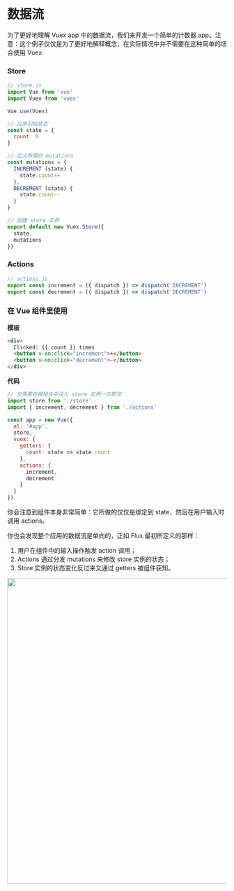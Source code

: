 # 数据流

为了更好地理解 Vuex app 中的数据流，我们来开发一个简单的计数器 app。注意：这个例子仅仅是为了更好地解释概念，在实际情况中并不需要在这种简单的场合使用 Vuex.

### Store

``` js
// store.js
import Vue from 'vue'
import Vuex from 'vuex'

Vue.use(Vuex)

// 应用初始状态
const state = {
  count: 0
}

// 定义所需的 mutations
const mutations = {
  INCREMENT (state) {
    state.count++
  },
  DECREMENT (state) {
    state.count--
  }
}

// 创建 store 实例
export default new Vuex.Store({
  state,
  mutations
})
```

### Actions

``` js
// actions.js
export const increment = ({ dispatch }) => dispatch('INCREMENT')
export const decrement = ({ dispatch }) => dispatch('DECREMENT')
```

### 在 Vue 组件里使用

**模板**

``` html
<div>
  Clicked: {{ count }} times
  <button v-on:click="increment">+</button>
  <button v-on:click="decrement">-</button>
</div>
```

**代码**

``` js
// 仅需要在根组件中注入 store 实例一次即可
import store from './store'
import { increment, decrement } from './actions'

const app = new Vue({
  el: '#app',
  store,
  vuex: {
    getters: {
      count: state => state.count
    },
    actions: {
      increment,
      decrement
    }
  }
})
```

你会注意到组件本身非常简单：它所做的仅仅是绑定到 state、然后在用户输入时调用 actions。

你也会发现整个应用的数据流是单向的，正如 Flux 最初所定义的那样：

1. 用户在组件中的输入操作触发 action 调用；
2. Actions 通过分发 mutations 来修改 store 实例的状态；
3. Store 实例的状态变化反过来又通过 getters 被组件获知。

<p align="center">
  <img width="700px" src="vuex.png">
</p>
